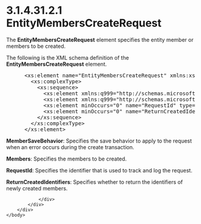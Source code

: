 <html dir="LTR" xmlns:mshelp="http://msdn.microsoft.com/mshelp" xmlns:ddue="http://ddue.schemas.microsoft.com/authoring/2003/5" xmlns:xlink="http://www.w3.org/1999/xlink" xmlns:tool="http://www.microsoft.com/tooltip">
    <head>
        <meta http-equiv="Content-Type" content="text/html; CHARSET=utf-8"></meta>
        <meta name="save" content="history"></meta>
        <title>3.1.4.31.2.1 EntityMembersCreateRequest</title>
        <xml>
            <mshelp:toctitle title="3.1.4.31.2.1 EntityMembersCreateRequest"></mshelp:toctitle>
            <mshelp:rltitle title="[MS-SSMDSWS-15]: EntityMembersCreateRequest"></mshelp:rltitle>
            <mshelp:keyword index="A" term="4c47a969-ae8a-4f19-ad98-263b8858ceb9"></mshelp:keyword>
            <mshelp:attr name="DCSext.ContentType" value="open specification"></mshelp:attr>
            <mshelp:attr name="AssetID" value="4c47a969-ae8a-4f19-ad98-263b8858ceb9"></mshelp:attr>
            <mshelp:attr name="TopicType" value="kbRef"></mshelp:attr>
            <mshelp:attr name="DCSext.Title" value="[MS-SSMDSWS-15]: EntityMembersCreateRequest" />
        </xml>
    </head>
    <body>
        <div id="header">
            <h1 class="heading">3.1.4.31.2.1 EntityMembersCreateRequest</h1>
        </div>
        <div id="mainSection">
            <div id="mainBody">
                <div id="allHistory" class="saveHistory"></div>
                <div id="sectionSection0" class="section" name="collapseableSection">
                    

<p>The <b>EntityMembersCreateRequest</b> element specifies the
entity member or members to be created.</p>

<p>The following is the XML schema definition of the <b>EntityMembersCreateRequest</b>
element.</p>

<dl>
<dd>
<div><pre> &lt;xs:element name=&quot;EntityMembersCreateRequest&quot; xmlns:xs=&quot;http://www.w3.org/2001/XMLSchema&quot;&gt;
   &lt;xs:complexType&gt;
     &lt;xs:sequence&gt;
       &lt;xs:element xmlns:q999=&quot;http://schemas.microsoft.com/sqlserver/masterdataservices/2009/09&quot; minOccurs=&quot;0&quot; name=&quot;MemberSaveBehavior&quot; type=&quot;q999:MemberTransactionBehavior&quot; /&gt;
       &lt;xs:element xmlns:q999=&quot;http://schemas.microsoft.com/sqlserver/masterdataservices/2009/09&quot; minOccurs=&quot;0&quot; name=&quot;Members&quot; nillable=&quot;true&quot; type=&quot;q999:EntityMembers&quot; /&gt;
       &lt;xs:element minOccurs=&quot;0&quot; name=&quot;RequestId&quot; type=&quot;ser:guid&quot; /&gt;
       &lt;xs:element minOccurs=&quot;0&quot; name=&quot;ReturnCreatedIdentifiers&quot; type=&quot;xs:boolean&quot; /&gt;
     &lt;/xs:sequence&gt;
   &lt;/xs:complexType&gt;
 &lt;/xs:element&gt;
</pre></div>
</dd></dl>

<p><b>MemberSaveBehavior</b>: Specifies the save
behavior to apply to the request when an error occurs during the create
transaction.</p>

<p><b>Members</b>: Specifies the members to be created.</p>

<p><b>RequestId</b>: Specifies the identifier that is
used to track and log the request.</p>

<p><b>ReturnCreatedIdentifiers</b>: Specifies whether to
return the identifiers of newly created members.</p>


                </div>
            </div>
        </div>
    </body>
</html>